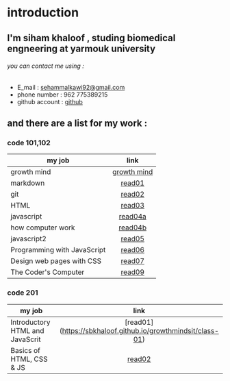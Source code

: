 # introduction 
## I'm siham khaloof , studing biomedical engneering at yarmouk university 
###### you can contact me using :
* E_mail : sehammalkawi92@gmail.com
* phone number : 962 775389215
* github account : [github](https://github.com/sbkhaloof)
## and there are a list for my work :
### code 101,102

|      my job               |    link                  |
|-------------------------- |:------------------------:|
|   growth mind             |[growth mind](https://sbkhaloof.github.io/growthmindsit/growthmind) |
|     markdown              |[read01](https://sbkhaloof.github.io/growthmindsit/read01)     |
|      git                  |[read02](https://sbkhaloof.github.io/growthmindsit/read02)     |
|     HTML                  |[read03]( https://sbkhaloof.github.io/growthmindsit/read03)      |
|   javascript              |[read04a](https://sbkhaloof.github.io/growthmindsit/read04a)    |
|how computer work          |[read04b](https://sbkhaloof.github.io/growthmindsit/read04b)    |
|   javascript2             |[read05](https://sbkhaloof.github.io/growthmindsit/read05)     |
|Programming with JavaScript|[read06](https://sbkhaloof.github.io/growthmindsit/read06)     |
|Design web pages with CSS  |[read07](https://sbkhaloof.github.io/growthmindsit/read07)     |
|   The Coder's Computer    |[read09](https://sbkhaloof.github.io/growthmindsit/read09)     |

### code 201 
|          my job               |    link                  |
|------------------------------ |:------------------------:|
|Introductory HTML and JavaScrit|[read01] (https://sbkhaloof.github.io/growthmindsit/class-01)|
|   Basics of HTML, CSS & JS    |[read02](https://sbkhaloof.github.io/growthmindsit/class-02) |